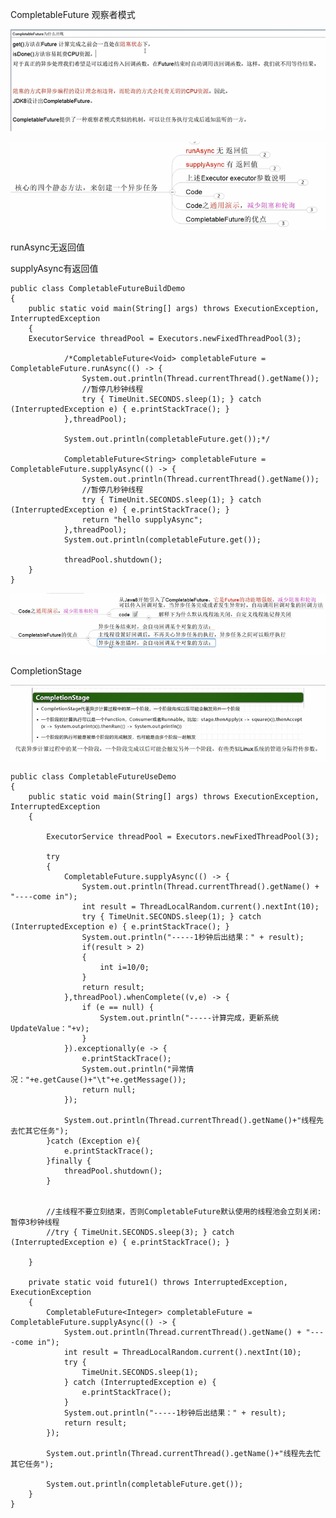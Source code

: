CompletableFuture 观察者模式

![img_77.png](img_77.png)

![img_78.png](img_78.png)


runAsync无返回值 

supplyAsync有返回值

    public class CompletableFutureBuildDemo
    {
        public static void main(String[] args) throws ExecutionException, InterruptedException
        {
        ExecutorService threadPool = Executors.newFixedThreadPool(3);
        
                /*CompletableFuture<Void> completableFuture = CompletableFuture.runAsync(() -> {
                    System.out.println(Thread.currentThread().getName());
                    //暂停几秒钟线程
                    try { TimeUnit.SECONDS.sleep(1); } catch (InterruptedException e) { e.printStackTrace(); }
                },threadPool);
        
                System.out.println(completableFuture.get());*/
        
                CompletableFuture<String> completableFuture = CompletableFuture.supplyAsync(() -> {
                    System.out.println(Thread.currentThread().getName());
                    //暂停几秒钟线程
                    try { TimeUnit.SECONDS.sleep(1); } catch (InterruptedException e) { e.printStackTrace(); }
                    return "hello supplyAsync";
                },threadPool);
                System.out.println(completableFuture.get());
        
                threadPool.shutdown();
        }
    }

![img_80.png](img_80.png)

CompletionStage

![img_79.png](img_79.png)

    public class CompletableFutureUseDemo
    {
        public static void main(String[] args) throws ExecutionException, InterruptedException
        {
    
            ExecutorService threadPool = Executors.newFixedThreadPool(3);
    
            try
            {
                CompletableFuture.supplyAsync(() -> {
                    System.out.println(Thread.currentThread().getName() + "----come in");
                    int result = ThreadLocalRandom.current().nextInt(10);
                    try { TimeUnit.SECONDS.sleep(1); } catch (InterruptedException e) { e.printStackTrace(); }
                    System.out.println("-----1秒钟后出结果：" + result);
                    if(result > 2)
                    {
                        int i=10/0;
                    }
                    return result;
                },threadPool).whenComplete((v,e) -> {
                    if (e == null) {
                        System.out.println("-----计算完成，更新系统UpdateValue："+v);
                    }
                }).exceptionally(e -> {
                    e.printStackTrace();
                    System.out.println("异常情况："+e.getCause()+"\t"+e.getMessage());
                    return null;
                });
    
                System.out.println(Thread.currentThread().getName()+"线程先去忙其它任务");
            }catch (Exception e){
                e.printStackTrace();
            }finally {
                threadPool.shutdown();
            }
    
    
            //主线程不要立刻结束，否则CompletableFuture默认使用的线程池会立刻关闭:暂停3秒钟线程
            //try { TimeUnit.SECONDS.sleep(3); } catch (InterruptedException e) { e.printStackTrace(); }
    
        }
    
        private static void future1() throws InterruptedException, ExecutionException
        {
            CompletableFuture<Integer> completableFuture = CompletableFuture.supplyAsync(() -> {
                System.out.println(Thread.currentThread().getName() + "----come in");
                int result = ThreadLocalRandom.current().nextInt(10);
                try {
                    TimeUnit.SECONDS.sleep(1);
                } catch (InterruptedException e) {
                    e.printStackTrace();
                }
                System.out.println("-----1秒钟后出结果：" + result);
                return result;
            });
    
            System.out.println(Thread.currentThread().getName()+"线程先去忙其它任务");
    
            System.out.println(completableFuture.get());
        }
    }